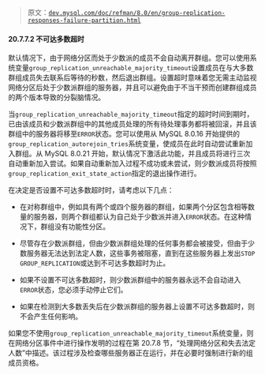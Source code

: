 > 原文：[`dev.mysql.com/doc/refman/8.0/en/group-replication-responses-failure-partition.html`](https://dev.mysql.com/doc/refman/8.0/en/group-replication-responses-failure-partition.html)

#### 20.7.7.2 不可达多数超时

默认情况下，由于网络分区而处于少数派的成员不会自动离开群组。您可以使用系统变量`group_replication_unreachable_majority_timeout`设置成员在与大多数群组成员失去联系后等待的秒数，然后退出群组。设置超时意味着您无需主动监视网络分区后处于少数派群组的服务器，并且可以避免由于不当干预而创建群组成员的两个版本导致的分裂脑情况。

当`group_replication_unreachable_majority_timeout`指定的超时时间到期时，已由该成员和少数派群组中的其他成员处理的所有待处理事务都将被回滚，并且该群组中的服务器将移至`ERROR`状态。您可以使用从 MySQL 8.0.16 开始提供的`group_replication_autorejoin_tries`系统变量，使成员在此时自动尝试重新加入群组。从 MySQL 8.0.21 开始，默认情况下激活此功能，并且成员将进行三次自动重新加入尝试。如果自动重新加入过程不成功或未尝试，则少数派成员将按照`group_replication_exit_state_action`指定的退出操作进行。

在决定是否设置不可达多数超时时，请考虑以下几点：

+   在对称群组中，例如具有两个或四个服务器的群组，如果两个分区包含相等数量的服务器，则两个群组都认为自己处于少数派并进入`ERROR`状态。在这种情况下，群组没有功能性分区。

+   尽管存在少数派群组，但由少数派群组处理的任何事务都会被接受，但由于少数服务器无法达到法定人数，这些事务被阻塞，直到在这些服务器上发出`STOP GROUP_REPLICATION`或达到不可达多数超时为止。

+   如果不设置不可达多数超时，则少数派群组中的服务器永远不会自动进入`ERROR`状态，您必须手动停止它们。

+   如果在检测到大多数丢失后在少数派群组的服务器上设置不可达多数超时，则不会产生任何影响。

如果您不使用`group_replication_unreachable_majority_timeout`系统变量，则在网络分区事件中进行操作发明的过程在第 20.7.8 节，“处理网络分区和失去法定人数”中描述。该过程涉及检查哪些服务器正在运行，并在必要时强制进行新的组成员资格。

